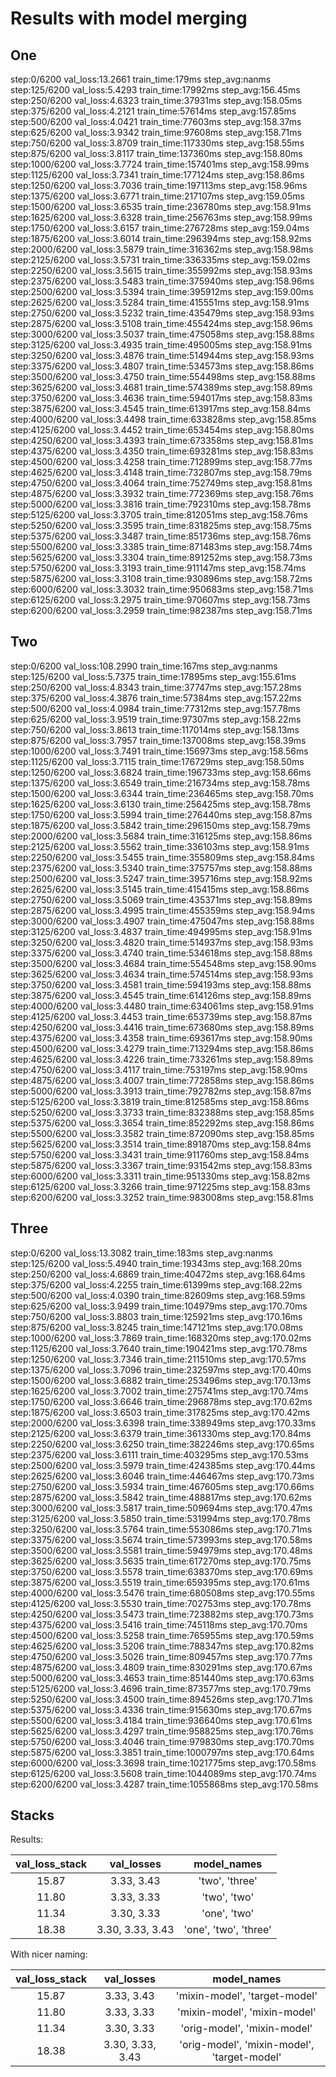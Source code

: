 # Results with model merging

## One

step:0/6200 val_loss:13.2661 train_time:179ms step_avg:nanms
step:125/6200 val_loss:5.4293 train_time:17992ms step_avg:156.45ms
step:250/6200 val_loss:4.6323 train_time:37931ms step_avg:158.05ms
step:375/6200 val_loss:4.2121 train_time:57614ms step_avg:157.85ms
step:500/6200 val_loss:4.0421 train_time:77603ms step_avg:158.37ms
step:625/6200 val_loss:3.9342 train_time:97608ms step_avg:158.71ms
step:750/6200 val_loss:3.8709 train_time:117330ms step_avg:158.55ms
step:875/6200 val_loss:3.8117 train_time:137360ms step_avg:158.80ms
step:1000/6200 val_loss:3.7724 train_time:157401ms step_avg:158.99ms
step:1125/6200 val_loss:3.7341 train_time:177124ms step_avg:158.86ms
step:1250/6200 val_loss:3.7036 train_time:197113ms step_avg:158.96ms
step:1375/6200 val_loss:3.6771 train_time:217107ms step_avg:159.05ms
step:1500/6200 val_loss:3.6535 train_time:236780ms step_avg:158.91ms
step:1625/6200 val_loss:3.6328 train_time:256763ms step_avg:158.99ms
step:1750/6200 val_loss:3.6157 train_time:276728ms step_avg:159.04ms
step:1875/6200 val_loss:3.6014 train_time:296394ms step_avg:158.92ms
step:2000/6200 val_loss:3.5879 train_time:316362ms step_avg:158.98ms
step:2125/6200 val_loss:3.5731 train_time:336335ms step_avg:159.02ms
step:2250/6200 val_loss:3.5615 train_time:355992ms step_avg:158.93ms
step:2375/6200 val_loss:3.5483 train_time:375940ms step_avg:158.96ms
step:2500/6200 val_loss:3.5394 train_time:395912ms step_avg:159.00ms
step:2625/6200 val_loss:3.5284 train_time:415551ms step_avg:158.91ms
step:2750/6200 val_loss:3.5232 train_time:435479ms step_avg:158.93ms
step:2875/6200 val_loss:3.5108 train_time:455424ms step_avg:158.96ms
step:3000/6200 val_loss:3.5037 train_time:475058ms step_avg:158.88ms
step:3125/6200 val_loss:3.4935 train_time:495005ms step_avg:158.91ms
step:3250/6200 val_loss:3.4876 train_time:514944ms step_avg:158.93ms
step:3375/6200 val_loss:3.4807 train_time:534573ms step_avg:158.86ms
step:3500/6200 val_loss:3.4750 train_time:554498ms step_avg:158.88ms
step:3625/6200 val_loss:3.4681 train_time:574389ms step_avg:158.89ms
step:3750/6200 val_loss:3.4636 train_time:594017ms step_avg:158.83ms
step:3875/6200 val_loss:3.4545 train_time:613917ms step_avg:158.84ms
step:4000/6200 val_loss:3.4498 train_time:633828ms step_avg:158.85ms
step:4125/6200 val_loss:3.4452 train_time:653454ms step_avg:158.80ms
step:4250/6200 val_loss:3.4393 train_time:673358ms step_avg:158.81ms
step:4375/6200 val_loss:3.4350 train_time:693281ms step_avg:158.83ms
step:4500/6200 val_loss:3.4258 train_time:712899ms step_avg:158.77ms
step:4625/6200 val_loss:3.4148 train_time:732807ms step_avg:158.79ms
step:4750/6200 val_loss:3.4064 train_time:752749ms step_avg:158.81ms
step:4875/6200 val_loss:3.3932 train_time:772369ms step_avg:158.76ms
step:5000/6200 val_loss:3.3816 train_time:792310ms step_avg:158.78ms
step:5125/6200 val_loss:3.3705 train_time:812051ms step_avg:158.76ms
step:5250/6200 val_loss:3.3595 train_time:831825ms step_avg:158.75ms
step:5375/6200 val_loss:3.3487 train_time:851736ms step_avg:158.76ms
step:5500/6200 val_loss:3.3385 train_time:871483ms step_avg:158.74ms
step:5625/6200 val_loss:3.3304 train_time:891252ms step_avg:158.73ms
step:5750/6200 val_loss:3.3193 train_time:911147ms step_avg:158.74ms
step:5875/6200 val_loss:3.3108 train_time:930896ms step_avg:158.72ms
step:6000/6200 val_loss:3.3032 train_time:950683ms step_avg:158.71ms
step:6125/6200 val_loss:3.2975 train_time:970607ms step_avg:158.73ms
step:6200/6200 val_loss:3.2959 train_time:982387ms step_avg:158.71ms

## Two

step:0/6200 val_loss:108.2990 train_time:167ms step_avg:nanms
step:125/6200 val_loss:5.7375 train_time:17895ms step_avg:155.61ms
step:250/6200 val_loss:4.8343 train_time:37747ms step_avg:157.28ms
step:375/6200 val_loss:4.3876 train_time:57384ms step_avg:157.22ms
step:500/6200 val_loss:4.0984 train_time:77312ms step_avg:157.78ms
step:625/6200 val_loss:3.9519 train_time:97307ms step_avg:158.22ms
step:750/6200 val_loss:3.8613 train_time:117014ms step_avg:158.13ms
step:875/6200 val_loss:3.7957 train_time:137008ms step_avg:158.39ms
step:1000/6200 val_loss:3.7491 train_time:156973ms step_avg:158.56ms
step:1125/6200 val_loss:3.7115 train_time:176729ms step_avg:158.50ms
step:1250/6200 val_loss:3.6824 train_time:196733ms step_avg:158.66ms
step:1375/6200 val_loss:3.6549 train_time:216734ms step_avg:158.78ms
step:1500/6200 val_loss:3.6344 train_time:236465ms step_avg:158.70ms
step:1625/6200 val_loss:3.6130 train_time:256425ms step_avg:158.78ms
step:1750/6200 val_loss:3.5994 train_time:276440ms step_avg:158.87ms
step:1875/6200 val_loss:3.5842 train_time:296150ms step_avg:158.79ms
step:2000/6200 val_loss:3.5684 train_time:316125ms step_avg:158.86ms
step:2125/6200 val_loss:3.5562 train_time:336103ms step_avg:158.91ms
step:2250/6200 val_loss:3.5455 train_time:355809ms step_avg:158.84ms
step:2375/6200 val_loss:3.5340 train_time:375757ms step_avg:158.88ms
step:2500/6200 val_loss:3.5247 train_time:395716ms step_avg:158.92ms
step:2625/6200 val_loss:3.5145 train_time:415415ms step_avg:158.86ms
step:2750/6200 val_loss:3.5069 train_time:435371ms step_avg:158.89ms
step:2875/6200 val_loss:3.4995 train_time:455359ms step_avg:158.94ms
step:3000/6200 val_loss:3.4907 train_time:475047ms step_avg:158.88ms
step:3125/6200 val_loss:3.4837 train_time:494995ms step_avg:158.91ms
step:3250/6200 val_loss:3.4820 train_time:514937ms step_avg:158.93ms
step:3375/6200 val_loss:3.4740 train_time:534618ms step_avg:158.88ms
step:3500/6200 val_loss:3.4684 train_time:554548ms step_avg:158.90ms
step:3625/6200 val_loss:3.4634 train_time:574514ms step_avg:158.93ms
step:3750/6200 val_loss:3.4581 train_time:594193ms step_avg:158.88ms
step:3875/6200 val_loss:3.4545 train_time:614126ms step_avg:158.89ms
step:4000/6200 val_loss:3.4480 train_time:634061ms step_avg:158.91ms
step:4125/6200 val_loss:3.4453 train_time:653739ms step_avg:158.87ms
step:4250/6200 val_loss:3.4416 train_time:673680ms step_avg:158.89ms
step:4375/6200 val_loss:3.4358 train_time:693617ms step_avg:158.90ms
step:4500/6200 val_loss:3.4279 train_time:713294ms step_avg:158.86ms
step:4625/6200 val_loss:3.4226 train_time:733261ms step_avg:158.89ms
step:4750/6200 val_loss:3.4117 train_time:753197ms step_avg:158.90ms
step:4875/6200 val_loss:3.4007 train_time:772858ms step_avg:158.86ms
step:5000/6200 val_loss:3.3913 train_time:792782ms step_avg:158.87ms
step:5125/6200 val_loss:3.3819 train_time:812585ms step_avg:158.86ms
step:5250/6200 val_loss:3.3733 train_time:832388ms step_avg:158.85ms
step:5375/6200 val_loss:3.3654 train_time:852292ms step_avg:158.86ms
step:5500/6200 val_loss:3.3582 train_time:872090ms step_avg:158.85ms
step:5625/6200 val_loss:3.3514 train_time:891870ms step_avg:158.84ms
step:5750/6200 val_loss:3.3431 train_time:911760ms step_avg:158.84ms
step:5875/6200 val_loss:3.3367 train_time:931542ms step_avg:158.83ms
step:6000/6200 val_loss:3.3311 train_time:951330ms step_avg:158.82ms
step:6125/6200 val_loss:3.3266 train_time:971225ms step_avg:158.83ms
step:6200/6200 val_loss:3.3252 train_time:983008ms step_avg:158.81ms

## Three

step:0/6200 val_loss:13.3082 train_time:183ms step_avg:nanms
step:125/6200 val_loss:5.4940 train_time:19343ms step_avg:168.20ms
step:250/6200 val_loss:4.6869 train_time:40472ms step_avg:168.64ms
step:375/6200 val_loss:4.2255 train_time:61399ms step_avg:168.22ms
step:500/6200 val_loss:4.0390 train_time:82609ms step_avg:168.59ms
step:625/6200 val_loss:3.9499 train_time:104979ms step_avg:170.70ms
step:750/6200 val_loss:3.8803 train_time:125921ms step_avg:170.16ms
step:875/6200 val_loss:3.8245 train_time:147121ms step_avg:170.08ms
step:1000/6200 val_loss:3.7869 train_time:168320ms step_avg:170.02ms
step:1125/6200 val_loss:3.7640 train_time:190421ms step_avg:170.78ms
step:1250/6200 val_loss:3.7346 train_time:211510ms step_avg:170.57ms
step:1375/6200 val_loss:3.7096 train_time:232597ms step_avg:170.40ms
step:1500/6200 val_loss:3.6882 train_time:253496ms step_avg:170.13ms
step:1625/6200 val_loss:3.7002 train_time:275741ms step_avg:170.74ms
step:1750/6200 val_loss:3.6646 train_time:296878ms step_avg:170.62ms
step:1875/6200 val_loss:3.6503 train_time:317825ms step_avg:170.42ms
step:2000/6200 val_loss:3.6398 train_time:338949ms step_avg:170.33ms
step:2125/6200 val_loss:3.6379 train_time:361330ms step_avg:170.84ms
step:2250/6200 val_loss:3.6250 train_time:382246ms step_avg:170.65ms
step:2375/6200 val_loss:3.6111 train_time:403295ms step_avg:170.53ms
step:2500/6200 val_loss:3.5979 train_time:424385ms step_avg:170.44ms
step:2625/6200 val_loss:3.6046 train_time:446467ms step_avg:170.73ms
step:2750/6200 val_loss:3.5934 train_time:467605ms step_avg:170.66ms
step:2875/6200 val_loss:3.5842 train_time:488817ms step_avg:170.62ms
step:3000/6200 val_loss:3.5817 train_time:509694ms step_avg:170.47ms
step:3125/6200 val_loss:3.5850 train_time:531994ms step_avg:170.78ms
step:3250/6200 val_loss:3.5764 train_time:553086ms step_avg:170.71ms
step:3375/6200 val_loss:3.5674 train_time:573993ms step_avg:170.58ms
step:3500/6200 val_loss:3.5581 train_time:594979ms step_avg:170.48ms
step:3625/6200 val_loss:3.5635 train_time:617270ms step_avg:170.75ms
step:3750/6200 val_loss:3.5578 train_time:638370ms step_avg:170.69ms
step:3875/6200 val_loss:3.5519 train_time:659395ms step_avg:170.61ms
step:4000/6200 val_loss:3.5476 train_time:680508ms step_avg:170.55ms
step:4125/6200 val_loss:3.5530 train_time:702753ms step_avg:170.78ms
step:4250/6200 val_loss:3.5473 train_time:723882ms step_avg:170.73ms
step:4375/6200 val_loss:3.5416 train_time:745118ms step_avg:170.70ms
step:4500/6200 val_loss:3.5258 train_time:765955ms step_avg:170.59ms
step:4625/6200 val_loss:3.5206 train_time:788347ms step_avg:170.82ms
step:4750/6200 val_loss:3.5026 train_time:809457ms step_avg:170.77ms
step:4875/6200 val_loss:3.4809 train_time:830291ms step_avg:170.67ms
step:5000/6200 val_loss:3.4653 train_time:851440ms step_avg:170.63ms
step:5125/6200 val_loss:3.4696 train_time:873577ms step_avg:170.79ms
step:5250/6200 val_loss:3.4500 train_time:894526ms step_avg:170.71ms
step:5375/6200 val_loss:3.4336 train_time:915630ms step_avg:170.67ms
step:5500/6200 val_loss:3.4184 train_time:936640ms step_avg:170.61ms
step:5625/6200 val_loss:3.4297 train_time:958825ms step_avg:170.76ms
step:5750/6200 val_loss:3.4046 train_time:979830ms step_avg:170.70ms
step:5875/6200 val_loss:3.3851 train_time:1000797ms step_avg:170.64ms
step:6000/6200 val_loss:3.3698 train_time:1021775ms step_avg:170.58ms
step:6125/6200 val_loss:3.5608 train_time:1044089ms step_avg:170.74ms
step:6200/6200 val_loss:3.4287 train_time:1055868ms step_avg:170.58ms

## Stacks

Results:

| val_loss_stack | val_losses | model_names |
| :---: | :---: | :---: |
| 15.87 | 3.33, 3.43 | 'two', 'three'|
| 11.80 | 3.33, 3.33 | 'two', 'two' |
| 11.34 | 3.30, 3.33 |'one', 'two' |
| 18.38 | 3.30, 3.33, 3.43 |'one', 'two', 'three' |

With nicer naming:

| val_loss_stack | val_losses | model_names |
| :---: | :---: | :---: |
| 15.87 | 3.33, 3.43 | 'mixin-model', 'target-model'|
| 11.80 | 3.33, 3.33 | 'mixin-model', 'mixin-model' |
| 11.34 | 3.30, 3.33 |'orig-model', 'mixin-model' |
| 18.38 | 3.30, 3.33, 3.43 |'orig-model', 'mixin-model', 'target-model' |

